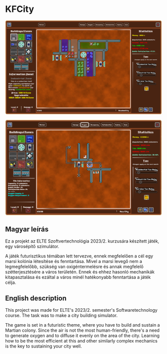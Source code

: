 
# KFCity

<img src="readme.png" 
     title="Preview of the Game's UI.">

<img src="pipes.png" 
     title="Preview showing a sample placement of pipes.">

## Magyar leírás
Ez a projekt az ELTE Szoftvertechnológia 2023/2. kurzusára készített játék, egy városépítő szimulátor.

A játék futurisztikus témában lett tervezve, ennek megfelelően a cél egy marsi kolónia létesítése és fenntartása. Mivel a marsi levegő nem a legmegfelelőbb, szükség van oxigéntermelésre és annak megfelelő szétterjesztésére a város területén. Ennek és ehhez hasonló mechanikák kitapasztalása és ezáltal a város minél hatékonyabb fenntartása a játék célja.


## English description
This project was made for ELTE's 2023/2. semester's Softwaretechnology course. The task was to make a city building simulator.

The game is set in a futuristic theme, where you have to build and sustain a Martian colony. Since the air is not the most human-friendly, there's a need to generate oxygen and to diffuse it evenly on the area of the city. Learning how to be the most efficient at this and other similarly complex mechanics is the key to sustaining your city well.